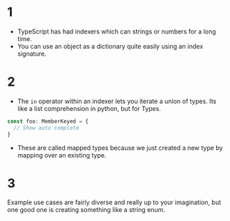 # 1 
* TypeScript has had indexers which can strings or numbers for a long time.
* You can use an object as a dictionary quite easily using an index signature. 

# 2
* The `in` operator within an indexer lets you iterate a union of types. Its like a list comprehension in python, but for Types. 

```js
const foo: MemberKeyed = {
  // Show auto complete  
}
``` 

* These are called mapped types because we just created a new type by mapping over an existing type.

# 3
Example use cases are fairly diverse and really up to your imagination, but one good one is creating something like a string enum.